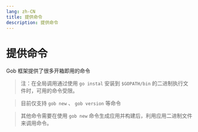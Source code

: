 ```yaml
---
lang: zh-CN
title: 提供命令
description: 提供命令
---
```


# 提供命令

Gob 框架提供了很多开箱即用的命令

> 注：在全局调用通过使用 `go instal` 安装到 `$GOPATH/bin` 的二进制执行文件时，可用的命令受限。

> 目前仅支持 `gob new` 、 `gob version` 等命令

> 其他命令需要在使用 `gob new` 命令生成应用并构建后，利用应用二进制文件来调用命令。